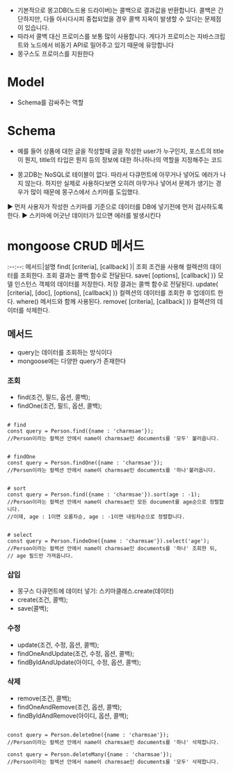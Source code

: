 
- 기본적으로 몽고DB(노드용 드라이버)는 콜백으로 결과값을 반환합니다. 콜백은 간단하지만, 다들 아시다시피 중첩되었을 경우 콜백 지옥이 발생할 수 있다는 문제점이 있습니다.
- 따라서 콜백 대신 프로미스를 보통 많이 사용합니다. 게다가 프로미스는 자바스크립트와 노드에서 비동기 API로 밀어주고 있기 때문에 유망합니다
- 몽구스도 프로미스를 지원한다


# Model
- Schema를 감싸주는 역할


# Schema
- 예를 들어 상품에 대한 글을 작성할때 글을 작성한 user가 누구인지, 포스트의 title이 뭔지,
title의 타입은 뭔지 등의 정보에 대한 하나하나의 역할을 지정해주는 코드

- 몽고DB는 NoSQL로 테이블이 없다. 따라서 다큐먼트에 아무거나 넣어도 에러가 나지 않는다. 하지만 실제로 사용하다보면 오히려 아무거나 넣어서 문제가 생기는 경우가 많이 때문에 몽구스에서 스키마를 도입했다.

▶️ 먼저 사용자가 작성한 스키마를 기준으로 데이터를 DB에 넣기전에 먼저 검사하도록 한다.
▶️ 스키마에 어긋난 데이터가 있으면 에러를 발생시킨다




# mongoose CRUD 메서드


:--:--:
메서드|설명
find( [criteria], [callback] )|	조회 조건을 사용해 컬렉션의 데이터를 조회한다. 조회 결과는 콜백 함수로 전달된다.
save( [options], [callback] )}	모델 인스턴스 객체의 데이터를 저장한다. 저장 결과는 콜백 함수로 전달된다.
update( [criteria], [doc], [options], [callback] )}	컬렉션의 데이터를 조회한 후 업데이트 한다. where() 메서드와 함께 사용된다.
remove( [criteria], [callback] )}	컬렉션의 데이터를 삭제한다.


## 메서드
- query는 데이터를 조회하는 방식이다
- mongoose에는 다양한 query가 존재한다


### 조회
- find(조건, 필드, 옵션, 콜백);
- findOne(조건, 필드, 옵션, 콜백);

``` javascrept

# find
const query = Person.find({name : 'charmsae'});
//Person이라는 컬렉션 안에서 name이 charmsae인 documents를 '모두' 불러옵니다.


# findOne
const query = Person.findOne({name : 'charmsae'});
//Person이라는 컬렉션 안에서 name이 charmsae인 documents를 '하나'불러옵니다.


# sort
const query = Person.find({name : 'charmsae'}).sort(age : -1);
//Person이라는 컬렉션 안에서 name이 charmsae인 모든 document를 age순으로 정렬합니다.
//이때, age : 1이면 오름차순, age : -1이면 내림차순으로 정렬합니다.


# select
const query = Person.findeOne({name : 'charmsae'}).select('age');
//Person이라는 컬렉션 안에서 name이 charmsae인 documents를 '하나' 조회한 뒤,
// age 필드만 가져옵니다.

```


### 삽입

- 몽구스 다큐먼트에 데이터 넣기: 스키마클래스.create(데이터)
- create(조건, 콜백);
- save(콜백);


### 수정
- update(조건, 수정, 옵션, 콜백);
- findOneAndUpdate(조건, 수정, 옵션, 콜백);
- findByIdAndUpdate(아이디, 수정, 옵션, 콜백);


### 삭제
- remove(조건, 콜백);
- findOneAndRemove(조건, 옵션, 콜백);
- findByIdAndRemove(아이디, 옵션, 콜백);

``` javascrept

const query = Person.deleteOne({name : 'charmsae'});
//Person이라는 컬렉션 안에서 name이 charmsae인 documents를 '하나' 삭제합니다.

const query = Person.deleteMany({name : 'charmsae'});
//Person이라는 컬렉션 안에서 name이 charmsae인 documents를 '모두' 삭제합니다.


```















